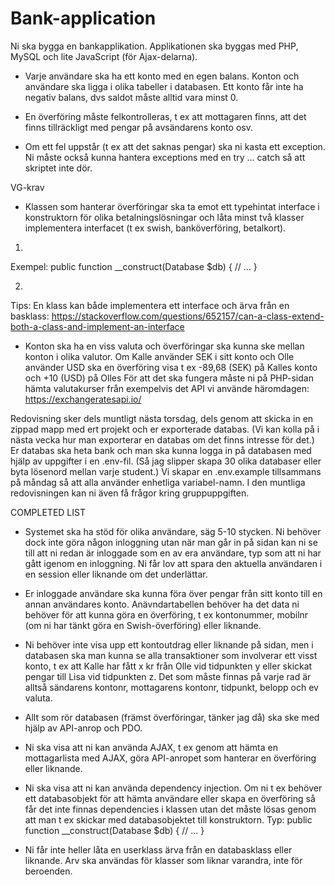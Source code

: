 # Bank-application

Ni ska bygga en bankapplikation. Applikationen ska byggas med PHP, MySQL och lite JavaScript (för Ajax-delarna).

* Varje användare ska ha ett konto med en egen balans. Konton och användare ska ligga i olika tabeller i databasen. Ett konto får inte ha negativ balans, dvs saldot måste alltid vara minst 0.

* En överföring måste felkontrolleras, t ex att mottagaren finns, att det finns tillräckligt med pengar på avsändarens konto osv.

* Om ett fel uppstår (t ex att det saknas pengar) ska ni kasta ett exception. Ni måste också kunna hantera exceptions med en try ... catch så att skriptet inte dör.

VG-krav

* Klassen som hanterar överföringar ska ta emot ett typehintat interface i konstruktorn för olika betalningslösningar och låta minst två klasser implementera interfacet (t ex swish, banköverföring, betalkort).
1.
Exempel:
public function __construct(Database $db) {
  // ...
}

2.
Tips: En klass kan både implementera ett interface och ärva från en basklass: https://stackoverflow.com/questions/652157/can-a-class-extend-both-a-class-and-implement-an-interface

* Konton ska ha en viss valuta och överföringar ska kunna ske mellan konton i olika valutor. Om Kalle använder SEK i sitt konto och Olle använder USD ska en överföring visa t ex -89,68 (SEK) på Kalles konto och +10 (USD) på Olles För att det ska fungera måste ni på PHP-sidan hämta valutakurser från exempelvis det API vi använde häromdagen: https://exchangeratesapi.io/


Redovisning sker dels muntligt nästa torsdag, dels genom att skicka in en zippad mapp med ert projekt och er exporterade databas. (Vi kan kolla på i nästa vecka hur man exporterar en databas om det finns intresse för det.) Er databas ska heta bank och man ska kunna logga in på databasen med hjälp av uppgifter i en .env-fil. (Så jag slipper skapa 30 olika databaser eller byta lösenord mellan varje student.) Vi skapar en .env.example tillsammans på måndag så att alla använder enhetliga variabel-namn. I den muntliga redovisningen kan ni även få frågor kring gruppuppgiften.


COMPLETED LIST
* Systemet ska ha stöd för olika användare, säg 5-10 stycken. Ni behöver dock inte göra någon inloggning utan när man går in på sidan kan ni se till att ni redan är inloggade som en av era användare, typ som att ni har gått igenom en inloggning. Ni får lov att spara den aktuella användaren i en session eller liknande om det underlättar.

* Er inloggade användare ska kunna föra över pengar från sitt konto till en annan användares konto. Anävndartabellen behöver ha det data ni behöver för att kunna göra en överföring, t ex kontonummer, mobilnr (om ni har tänkt göra en Swish-överföring) eller liknande.

* Ni behöver inte visa upp ett kontoutdrag eller liknande på sidan, men i databasen ska man kunna se alla transaktioner som involverar ett visst konto, t ex att Kalle har fått x kr från Olle vid tidpunkten y eller skickat pengar till Lisa vid tidpunkten z. Det som måste finnas på varje rad är alltså sändarens kontonr, mottagarens kontonr, tidpunkt, belopp och ev valuta.

* Allt som rör databasen (främst överföringar, tänker jag då) ska ske med hjälp av API-anrop och PDO.

* Ni ska visa att ni kan använda AJAX, t ex genom att hämta en mottagarlista med AJAX, göra API-anropet som hanterar en överföring eller liknande.

* Ni ska visa att ni kan använda dependency injection. Om ni t ex behöver ett databasobjekt för att hämta användare eller skapa en överföring så får det inte finnas dependencies i klassen utan det måste lösas genom att man t ex skickar med databasobjektet till konstruktorn. Typ:
public function __construct(Database $db) {
  // ...
}

* Ni får inte heller låta en userklass ärva från en databasklass eller liknande. Arv ska användas för klasser som liknar varandra, inte för beroenden.
